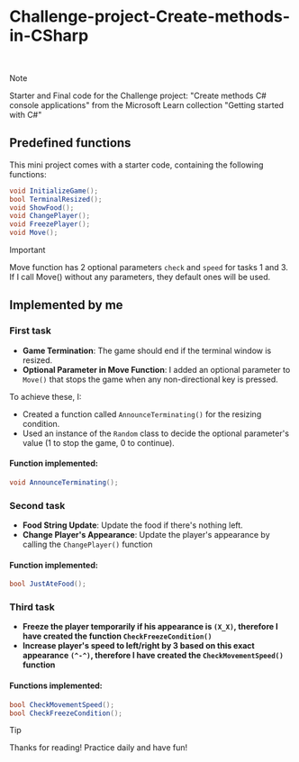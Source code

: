 # Challenge-project-Create-methods-in-CSharp
<br>

> [!NOTE]
> Starter and Final code for the Challenge project: "Create methods C# console applications" from the Microsoft Learn
> collection "Getting started with C#"

<!-- Implementation details -->

## Predefined functions

This mini project comes with a starter code, containing the following functions: 
```csharp
void InitializeGame();
bool TerminalResized();
void ShowFood();
void ChangePlayer();
void FreezePlayer();
void Move();
```

> [!IMPORTANT]
> Move function has 2 optional parameters `check` and `speed` for tasks 1 and 3.
> If I call Move() without any parameters, they default ones will be used.


## Implemented by me

### First task

- **Game Termination**: The game should end if the terminal window is resized.
- **Optional Parameter in Move Function**: I added an optional parameter to `Move()` that stops the game when any non-directional key is pressed.
  
To achieve these, I:
- Created a function called `AnnounceTerminating()` for the resizing condition.
- Used an instance of the `Random` class to decide the optional parameter's value (1 to stop the game, 0 to continue).

#### Function implemented: 
```csharp
void AnnounceTerminating();
```

### Second task

- **Food String Update**: Update the food if there's nothing left.
- **Change Player's Appearance**: Update the player's appearance by calling the `ChangePlayer()` function

#### Function implemented: 
```csharp
bool JustAteFood();
```

### Third task

- **Freeze the player temporarily if his appearance is `(X_X)`, therefore I have created the function `CheckFreezeCondition()`**
- **Increase player's speed to left/right by 3 based on this exact appearance `(^-^)`, therefore I have created 
the `CheckMovementSpeed()` function**

#### Functions implemented:
```csharp
bool CheckMovementSpeed();
bool CheckFreezeCondition();
```

> [!TIP]
> Thanks for reading! Practice daily and have fun!

